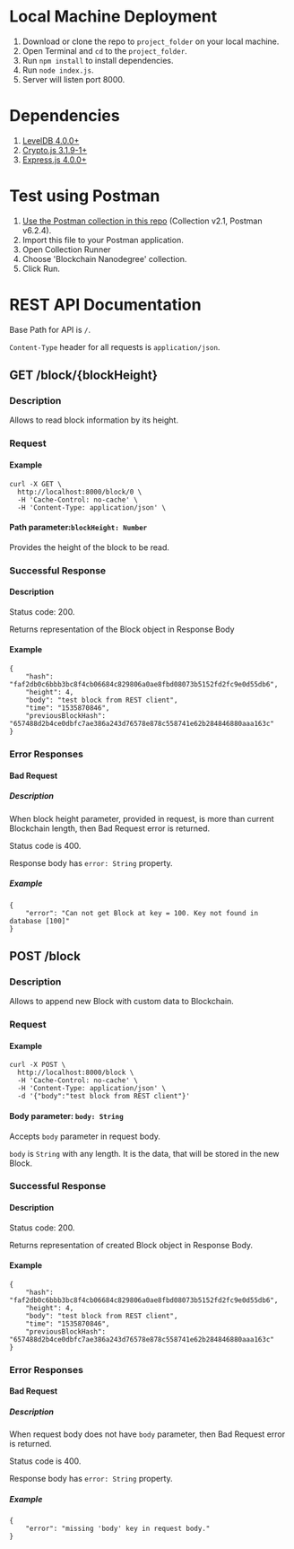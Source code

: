 # Local Machine Deployment
1. Download or clone the repo to `project_folder` on your local machine.
2. Open Terminal and `cd` to the `project_folder`.
3. Run `npm install` to install dependencies.
4. Run `node index.js`.
5. Server will listen port 8000.

# Dependencies
1. [LevelDB 4.0.0+](https://github.com/Level/level)
2. [Crypto.js 3.1.9-1+](https://www.npmjs.com/package/crypto-js)
3. [Express.js 4.0.0+](https://expressjs.com/)

# Test using Postman
1. [Use the Postman collection in this repo](./tests/Blockchain_Nanodegree_Project_3.postman_collection.json) 
(Collection v2.1, Postman v6.2.4).
2. Import this file to your Postman application.
3. Open Collection Runner
4. Choose 'Blockchain Nanodegree' collection.
5. Click Run.

# REST API Documentation
Base Path for API is `/`.

`Content-Type` header for all requests is `application/json`.

## GET /block/{blockHeight}
### Description
Allows to read block information by its height.
### Request
#### Example
``` 
curl -X GET \
  http://localhost:8000/block/0 \
  -H 'Cache-Control: no-cache' \
  -H 'Content-Type: application/json' \
```
#### Path parameter:`blockHeight: Number`
Provides the height of the block to be read.

### Successful Response
#### Description
Status code: 200.

Returns representation of the Block object in Response Body
#### Example
``` 
{
    "hash": "faf2db0c6bbb3bc8f4cb06684c829806a0ae8fbd08073b5152fd2fc9e0d55db6",
    "height": 4,
    "body": "test block from REST client",
    "time": "1535870846",
    "previousBlockHash": "657488d2b4ce0dbfc7ae386a243d76578e878c558741e62b284846880aaa163c"
}
```
### Error Responses
#### Bad Request
##### Description
When block height parameter, provided in request, is more than current 
Blockchain length, then Bad Request error is returned.

Status code is 400.

Response body has `error: String` property. 
##### Example
``` 
{
    "error": "Can not get Block at key = 100. Key not found in database [100]"
}
```

## POST /block
### Description
Allows to append new Block with custom data to Blockchain.
### Request
#### Example
``` 
curl -X POST \
  http://localhost:8000/block \
  -H 'Cache-Control: no-cache' \
  -H 'Content-Type: application/json' \
  -d '{"body":"test block from REST client"}'
```
####  Body parameter: `body: String`
Accepts `body` parameter in request body.

`body` is `String` with any length. It is the data, that will be stored in
the new Block.

### Successful Response
#### Description
Status code: 200.

Returns representation of created Block object in Response Body.
#### Example
``` 
{
    "hash": "faf2db0c6bbb3bc8f4cb06684c829806a0ae8fbd08073b5152fd2fc9e0d55db6",
    "height": 4,
    "body": "test block from REST client",
    "time": "1535870846",
    "previousBlockHash": "657488d2b4ce0dbfc7ae386a243d76578e878c558741e62b284846880aaa163c"
}
```

### Error Responses
#### Bad Request
##### Description
When request body does not have `body` parameter, then Bad Request error is returned.

Status code is 400.

Response body has `error: String` property. 
##### Example
``` 
{
    "error": "missing 'body' key in request body."
}
```